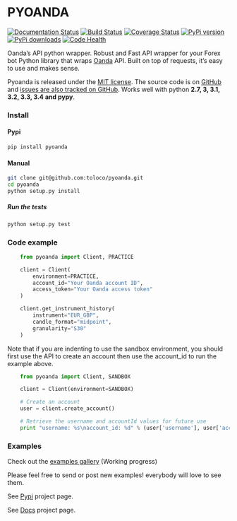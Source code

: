 # PYOANDA

[![Documentation Status](https://readthedocs.org/projects/pyoanda/badge/?version=latest)](https://readthedocs.org/projects/pyoanda/?badge=latest)
[![Build Status](https://travis-ci.org/toloco/pyoanda.svg?branch=master)](https://travis-ci.org/toloco/pyoanda)
[![Coverage Status](https://coveralls.io/repos/toloco/pyoanda/badge.svg)](https://coveralls.io/r/toloco/pyoanda)
[![PyPi version](https://img.shields.io/pypi/v/pyoanda.svg)](https://pypi.python.org/pypi/pyoanda)
[![PyPi downloads](https://img.shields.io/pypi/dm/pyoanda.svg)](https://pypi.python.org/pypi/pyoanda)
[![Code Health](https://landscape.io/github/toloco/pyoanda/master/landscape.svg?style=flat)](https://landscape.io/github/toloco/pyoanda/master)

Oanda’s API python wrapper. Robust and Fast API wrapper for your Forex bot
Python library that wraps [Oanda](http://oanda.com) API. Built on top of requests, it’s easy to use and makes sense.

Pyoanda is released under the [MIT license](https://raw.githubusercontent.com/toloco/pyoanda/master/LICENSE). The source code is on [GitHub](https://github.com/toloco/pyoanda/) and [issues are also tracked on GitHub](https://github.com/toloco/pyoanda/issues). Works well with python  __2.7, 3, 3.1, 3.2, 3.3, 3.4 and pypy__.

### Install
#### Pypi
```bash
pip install pyoanda
```

#### Manual
```bash
git clone git@github.com:toloco/pyoanda.git
cd pyoanda
python setup.py install
```

##### Run the tests 
```bash
python setup.py test
```


### Code example

```python
    from pyoanda import Client, PRACTICE

    client = Client(
        environment=PRACTICE,
        account_id="Your Oanda account ID",
        access_token="Your Oanda access token"
    )

    client.get_instrument_history(
        instrument="EUR_GBP",
        candle_format="midpoint",
        granularity="S30"
    )
```

Note that if you are indenting to use the sandbox environment, you should first use the  API to create an account then use the account_id to run the example above.

```python
    from pyoanda import Client, SANDBOX

    client = Client(environment=SANDBOX)

    # Create an account
    user = client.create_account()

    # Retrieve the username and accountId values for future use
    print "username: %s\naccount_id: %d" % (user['username'], user['accountId'])
```

### Examples

Check out the [examples gallery](examples) (Working progress)

Please feel free to send or post new examples! everybody will love to see them.



See [Pypi](https://pypi.python.org/pypi/pyoanda) project page.

See [Docs](http://pyoanda.readthedocs.org/) project page.
